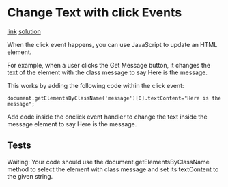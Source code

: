 # Change Text with click Events
[link](https://www.freecodecamp.org/learn/data-visualization/json-apis-and-ajax/change-text-with-click-events) [solution](./solution.html)
<br>

When the click event happens, you can use JavaScript to update an HTML element.

For example, when a user clicks the Get Message button, it changes the text of the element with the class message to say Here is the message.

This works by adding the following code within the click event:
```
document.getElementsByClassName('message')[0].textContent="Here is the message";
```
Add code inside the onclick event handler to change the text inside the message element to say Here is the message.

## Tests
Waiting: Your code should use the document.getElementsByClassName method to select the element with class message and set its textContent to the given string.